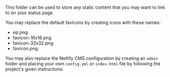 This folder can be used to store any static content that you may want to link to on your status page.

You may replace the default favicons by creating icons with these names:

- ep.png
- favicon-16x16.png
- favicon-32x32.png
- favicon.png

You may also replace the Netlify CMS configuration by creating an `admin` folder and placing your own `config.yml` or `index.html` file by following the project's given instructions.
